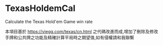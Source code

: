 # TexasHoldemCal
Calculate the Texas Hold'em Game win rate

本項目基於 https://viegg.com/texas/cn.html 之代碼改進而成,增加了刪除及修改手牌和公共牌之功能及精確計算平局時之期望值,如有侵權請和我聯繫

